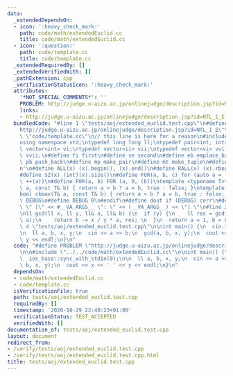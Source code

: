 ```yaml
---
data:
  _extendedDependsOn:
  - icon: ':heavy_check_mark:'
    path: code/math/extendedEuclid.cc
    title: code/math/extendedEuclid.cc
  - icon: ':question:'
    path: code/template.cc
    title: code/template.cc
  _extendedRequiredBy: []
  _extendedVerifiedWith: []
  _pathExtension: cpp
  _verificationStatusIcon: ':heavy_check_mark:'
  attributes:
    '*NOT_SPECIAL_COMMENTS*': ''
    PROBLEM: http://judge.u-aizu.ac.jp/onlinejudge/description.jsp?id=NTL_1_E
    links:
    - http://judge.u-aizu.ac.jp/onlinejudge/description.jsp?id=NTL_1_E
  bundledCode: "#line 1 \"tests/aoj/extended_euclid.test.cpp\"\n#define PROBLEM \"\
    http://judge.u-aizu.ac.jp/onlinejudge/description.jsp?id=NTL_1_E\"\n\n#line 1\
    \ \"code/template.cc\"\n// this line is here for a reason\n#include <bits/stdc++.h>\n\
    using namespace std;\ntypedef long long ll;\ntypedef pair<int, int> ii;\ntypedef\
    \ vector<int> vi;\ntypedef vector<ii> vii;\ntypedef vector<vi> vvi;\ntypedef vector<vii>\
    \ vvii;\n#define fi first\n#define se second\n#define eb emplace_back\n#define\
    \ pb push_back\n#define mp make_pair\n#define mt make_tuple\n#define endl '\\\
    n'\n#define ALL(x) (x).begin(), (x).end()\n#define RALL(x) (x).rbegin(), (x).rend()\n\
    #define SZ(x) (int)(x).size()\n#define FOR(a, b, c) for (auto a = (b); (a) < (c);\
    \ ++(a))\n#define F0R(a, b) FOR (a, 0, (b))\ntemplate <typename T>\nbool ckmin(T&\
    \ a, const T& b) { return a > b ? a = b, true : false; }\ntemplate <typename T>\n\
    bool ckmax(T& a, const T& b) { return a < b ? a = b, true : false; }\n#ifndef\
    \ DEBUG\n#define DEBUG 0\n#endif\n#define dout if (DEBUG) cerr\n#define dvar(...)\
    \ \" [\" << #__VA_ARGS__ \": \" << (__VA_ARGS__) << \"] \"\n#line 2 \"code/math/extendedEuclid.cc\"\
    \nll gcd(ll x, ll y, ll& a, ll& b) {\n  if (y) {\n    ll res = gcd(y, x % y, b,\
    \ a);\n    return b -= x / y * a, res; \n  }\n  return a = 1, b = 0, x;\n}\n#line\
    \ 4 \"tests/aoj/extended_euclid.test.cpp\"\n\nint main() {\n  cin.tie(0);\n  ios_base::sync_with_stdio(0);\n\
    \n  ll a, b, x, y;\n  cin >> a >> b;\n  gcd(a, b, x, y);\n  cout << x << ' ' <<\
    \ y << endl;\n}\n"
  code: "#define PROBLEM \"http://judge.u-aizu.ac.jp/onlinejudge/description.jsp?id=NTL_1_E\"\
    \n\n#include \"../../code/math/extendedEuclid.cc\"\n\nint main() {\n  cin.tie(0);\n\
    \  ios_base::sync_with_stdio(0);\n\n  ll a, b, x, y;\n  cin >> a >> b;\n  gcd(a,\
    \ b, x, y);\n  cout << x << ' ' << y << endl;\n}\n"
  dependsOn:
  - code/math/extendedEuclid.cc
  - code/template.cc
  isVerificationFile: true
  path: tests/aoj/extended_euclid.test.cpp
  requiredBy: []
  timestamp: '2020-10-29 22:40:23+01:00'
  verificationStatus: TEST_ACCEPTED
  verifiedWith: []
documentation_of: tests/aoj/extended_euclid.test.cpp
layout: document
redirect_from:
- /verify/tests/aoj/extended_euclid.test.cpp
- /verify/tests/aoj/extended_euclid.test.cpp.html
title: tests/aoj/extended_euclid.test.cpp
---
```

